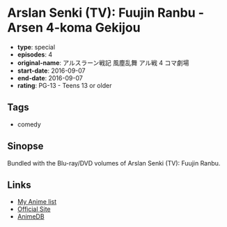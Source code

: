 # Arslan Senki (TV): Fuujin Ranbu - Arsen 4-koma Gekijou

-   **type**: special
-   **episodes**: 4
-   **original-name**: アルスラーン戦記 風塵乱舞 アル戦 4 コマ劇場
-   **start-date**: 2016-09-07
-   **end-date**: 2016-09-07
-   **rating**: PG-13 - Teens 13 or older

## Tags

-   comedy

## Sinopse

Bundled with the Blu-ray/DVD volumes of Arslan Senki (TV): Fuujin Ranbu.

## Links

-   [My Anime list](https://myanimelist.net/anime/36498/Arslan_Senki_TV__Fuujin_Ranbu_-_Arsen_4-koma_Gekijou)
-   [Official Site](http://www.arslan.jp/2/products/bddvd_01.html)
-   [AnimeDB](http://anidb.info/perl-bin/animedb.pl?show=anime&aid=11699)
